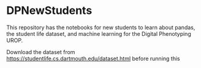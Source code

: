 # DPNewStudents
This repository has the notebooks for new students to learn about pandas, the student life dataset, and machine learning for the Digital Phenotyping UROP. 

Download the dataset from https://studentlife.cs.dartmouth.edu/dataset.html before running this 
